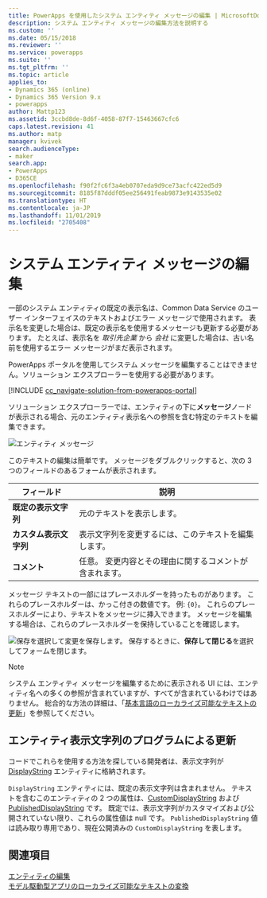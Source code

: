 ```yaml
---
title: PowerApps を使用したシステム エンティティ メッセージの編集 | MicrosoftDocs
description: システム エンティティ メッセージの編集方法を説明する
ms.custom: ''
ms.date: 05/15/2018
ms.reviewer: ''
ms.service: powerapps
ms.suite: ''
ms.tgt_pltfrm: ''
ms.topic: article
applies_to:
- Dynamics 365 (online)
- Dynamics 365 Version 9.x
- powerapps
author: Mattp123
ms.assetid: 3ccbd8de-8d6f-4058-87f7-15463667cfc6
caps.latest.revision: 41
ms.author: matp
manager: kvivek
search.audienceType:
- maker
search.app:
- PowerApps
- D365CE
ms.openlocfilehash: f90f2fc6f3a4eb0707eda9d9ce73acfc422ed5d9
ms.sourcegitcommit: 8185f87dddf05ee256491feab9873e9143535e02
ms.translationtype: HT
ms.contentlocale: ja-JP
ms.lasthandoff: 11/01/2019
ms.locfileid: "2705408"
---
```

# <a name="edit-system-entity-messages"></a>システム エンティティ メッセージの編集

一部のシステム エンティティの既定の表示名は、Common Data Service のユーザー インターフェイスのテキストおよびエラー メッセージで使用されます。 表示名を変更した場合は、既定の表示名を使用するメッセージも更新する必要があります。 たとえば、表示名を *取引先企業* から *会社* に変更した場合は、古い名前を使用するエラー メッセージがまだ表示されます。  

PowerApps ポータルを使用してシステム メッセージを編集することはできません。ソリューション エクスプローラーを使用する必要があります。

[!INCLUDE [cc_navigate-solution-from-powerapps-portal](../../includes/cc_navigate-solution-from-powerapps-portal.md)]

ソリューション エクスプローラーでは、エンティティの下に**メッセージ**ノードが表示される場合、元のエンティティ表示名への参照を含む特定のテキストを編集できます。 

![エンティティ メッセージ](../model-driven-apps/media/entity-messages.png)

このテキストの編集は簡単です。 メッセージをダブルクリックすると、次の 3 つのフィールドのあるフォームが表示されます。  
  
|フィールド|説明|  
|-----------|-----------------|  
|**既定の表示文字列**|元のテキストを表示します。|  
|**カスタム表示文字列**|表示文字列を変更するには、このテキストを編集します。|  
|**コメント**|任意。 変更内容とその理由に関するコメントが含まれます。|  
  
メッセージ テキストの一部にはプレースホルダーを持ったものがあります。 これらのプレースホルダーは、かっこ付きの数値です。 例: `{0}`。 これらのプレースホルダーにより、テキストをメッセージに挿入できます。 メッセージを編集する場合は、これらのプレースホルダーを保持していることを確認します。 

![保存](media/save-entity-icon-solution-explorer.png)を選択して変更を保存します。 保存するときに、**保存して閉じる**を選択してフォームを閉じます。

> [!NOTE]
> システム エンティティ メッセージを編集するために表示される UI には、エンティティ名への多くの参照が含まれていますが、すべてが含まれているわけではありません。 総合的な方法の詳細は、「[基本言語のローカライズ可能なテキストの更新](../model-driven-apps/translate-localizable-text.md#updating-localizable-text-in-the-base-language)」を参照してください。

## <a name="programmatically-update-entity-display-strings"></a>エンティティ表示文字列のプログラムによる更新

コードでこれらを使用する方法を探している開発者は、表示文字列が [DisplayString](../../developer/common-data-service/reference/entities/displaystring.md) エンティティに格納されます。 

`DisplayString` エンティティには、既定の表示文字列は含まれません。 テキストを含むこのエンティティの 2 つの属性は、[CustomDisplayString](../../developer/common-data-service/reference/entities/displaystring.md#BKMK_CustomDisplayString) および [PublishedDisplayString](../../developer/common-data-service/reference/entities/displaystring.md#BKMK_PublishedDisplayString) です。 既定では、表示文字列がカスタマイズおよび公開されていない限り、これらの属性値は null です。 `PublishedDisplayString` 値は読み取り専用であり、現在公開済みの `CustomDisplayString` を表します。
 
## <a name="see-also"></a>関連項目
[エンティティの編集](edit-entities.md)<br />
[モデル駆動型アプリのローカライズ可能なテキストの変換](../model-driven-apps/translate-localizable-text.md)
